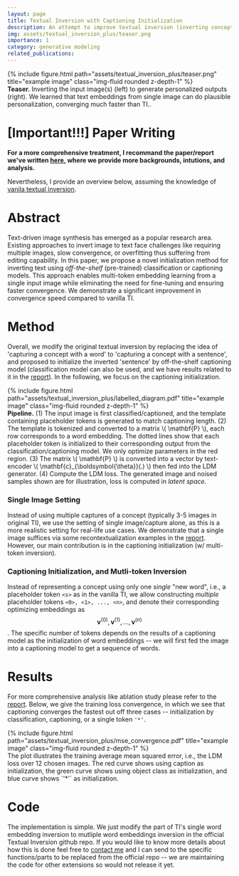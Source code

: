 ```yaml
---
layout: page
title: Textual Inversion with Captioning Initialization
description: An attempt to improve textual inversion (inverting concept in the image to text in context of text-to-image diffusion models, so that the concept can be re-contextualized with customized prompt) by using off-the-shelf captioning model. 
img: assets/textual_inversion_plus/teaser.png
importance: 1
category: generative modeling
related_publications: 
---
```



<div class="row">
    <div class="col-sm mt-3 mt-md-0">
        {% include figure.html path="assets/textual_inversion_plus/teaser.png" title="example image" class="img-fluid rounded z-depth-1" %}
    </div>
</div>
<div class="caption">
    <strong>Teaser.</strong> Inverting the input image(s) (left) to generate personalized outputs (right). We learned that text embeddings from single image can do plausible personalization, converging much faster than TI..
</div>

# [Important!!!] Paper Writing
**For a more comprehensive treatment, I recommand the paper/report we've written [here](../../assets/textual_inversion_plus/an_image_is_worth_one_sentence.pdf), where we provide more backgrounds, intutions, and analysis.**

Nevertheless, I provide an overview below, assuming the knowledge of [vanila textual inversion](https://textual-inversion.github.io).

# Abstract
Text-driven image synthesis has emerged as a popular research area. Existing
approaches to invert image to text face challenges like requiring multiple images,
slow convergence, or overfitting thus suffering from editing capability. In this
paper, we propose a novel initialization method for inverting text using *off-the-shelf* (pre-trained)
classification or captioning models. This approach enables multi-token embedding
learning from a single input image while eliminating the need for fine-tuning
and ensuring faster convergence. We demonstrate a significant improvement in
convergence speed compared to vanilla TI.

# Method

Overall, we modify the original textual inversion by replacing the idea of 'capturing a concept with a word' to 'capturing a concept with a sentence', and proposed to initialize the inverted 'sentence' by off-the-shelf captioning model (classification model can also be used, and we have results related to it in the [report](../../assets/pdf/an_image_is_worth_one_sentence.pdf)). In the following, we focus on the captioning initialization.

<div class="row">
    <div class="col-sm mt-3 mt-md-0">
        {% include figure.html path="assets/textual_inversion_plus/labelled_diagram.pdf" title="example image" class="img-fluid rounded z-depth-1" %}
    </div>
</div>
<div class="caption">
    <strong>Pipeline.</strong> (1) The input image is first classified/captioned, and the template containing placeholder tokens is generated to match captioning length. (2) The template is tokenized and converted to a matrix \( \mathbf{P} \), each row corresponds to a word embedding. The dotted lines show that each placeholder token is initialized to their corresponding output from the classification/captioning model. We only optimize parameters in the red region. (3) The matrix \( \mathbf{P} \) is converted into a vector by text-encoder \( \mathbf{c}_{\boldsymbol{\theta}}(.) \) then fed into the LDM generator. (4) Compute the LDM loss. The generated image and noised samples shown are for illustration, loss is computed in <em>latent space</em>.
</div>
 
### Single Image Setting 
Instead of using multiple captures of a concept (typically 3-5 images in original TI), we use the setting of single image/capture alone, as this is a more realistic setting for real-life use cases. We demonstrate that a single image suffices via some recontextualization examples in the [report](../../assets/pdf/an_image_is_worth_one_sentence.pdf). However, our main contribution is in the captioning initialization (w/ multi-token inversion).

### Captioning Initialization, and Mutli-token Inversion
 Instead of representing a concept using only one *single* "new word", i.e., a placeholder token `<s>` as in the vanilla TI, we allow constructing *multiple* placeholder tokens `<0>, <1>, ..., <n>`, and denote their corresponding optimizing embeddings as $$ \mathbf{v}^{(0)}, \mathbf{v}^{(1)}, \dots, \mathbf{v}^{(n)} $$. The specific number of tokens depends on the results of a captioning model as the initialization of word embeddings -- we will first fed the image into a captioning model to get a sequence of words.

# Results

For more comprehensive analysis like ablation study please refer to the [report](../../assets/pdf/an_image_is_worth_one_sentence.pdf). Below, we give the training loss convergence, in which we see that captioning converges the fastest out off three cases -- initialization by classification, captioning, or a single token `'*'`.


<div class="row">
    <div class="col-sm mt-3 mt-md-0">
        {% include figure.html path="assets/textual_inversion_plus/mse_convergence.pdf" title="example image" class="img-fluid rounded z-depth-1" %}
    </div>
</div>
<div class="caption">
    The plot illustrates the training average mean squared error, i.e., the LDM loss over 12 chosen images. The red curve shows using caption as initialization, the green curve shows using object class as initialization, and blue curve shows `'*'` as initialization.
</div>


# Code

The implementation is simple. We just modify the part of TI's single word embedding inversion to mutliple word embeddings inversion in the official Textual Inversion github repo. If you would like to know more details about how this is done feel free to [contact me](mailto:harry.qiu@mail.utoronto.ca) and I can send to the specific functions/parts to be replaced from the official repo -- we are maintaining the code for other extensions so would not release it yet.


